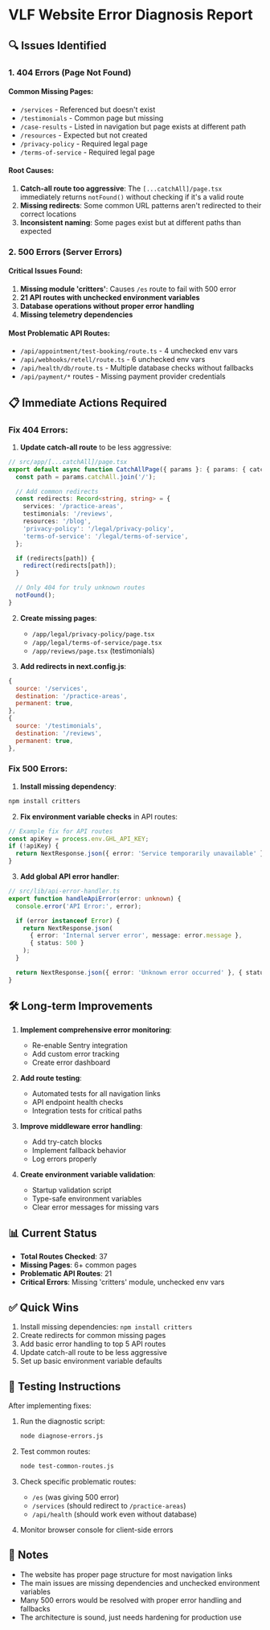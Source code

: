 # VLF Website Error Diagnosis Report

## 🔍 Issues Identified

### 1. **404 Errors (Page Not Found)**

#### Common Missing Pages:

- `/services` - Referenced but doesn't exist
- `/testimonials` - Common page but missing
- `/case-results` - Listed in navigation but page exists at different path
- `/resources` - Expected but not created
- `/privacy-policy` - Required legal page
- `/terms-of-service` - Required legal page

#### Root Causes:

1. **Catch-all route too aggressive**: The `[...catchAll]/page.tsx` immediately returns `notFound()` without checking if it's a valid route
2. **Missing redirects**: Some common URL patterns aren't redirected to their correct locations
3. **Inconsistent naming**: Some pages exist but at different paths than expected

### 2. **500 Errors (Server Errors)**

#### Critical Issues Found:

1. **Missing module 'critters'**: Causes `/es` route to fail with 500 error
2. **21 API routes with unchecked environment variables**
3. **Database operations without proper error handling**
4. **Missing telemetry dependencies**

#### Most Problematic API Routes:

- `/api/appointment/test-booking/route.ts` - 4 unchecked env vars
- `/api/webhooks/retell/route.ts` - 6 unchecked env vars
- `/api/health/db/route.ts` - Multiple database checks without fallbacks
- `/api/payment/*` routes - Missing payment provider credentials

## 📋 Immediate Actions Required

### Fix 404 Errors:

1. **Update catch-all route** to be less aggressive:

```typescript
// src/app/[...catchAll]/page.tsx
export default async function CatchAllPage({ params }: { params: { catchAll: string[] } }) {
  const path = params.catchAll.join('/');

  // Add common redirects
  const redirects: Record<string, string> = {
    services: '/practice-areas',
    testimonials: '/reviews',
    resources: '/blog',
    'privacy-policy': '/legal/privacy-policy',
    'terms-of-service': '/legal/terms-of-service',
  };

  if (redirects[path]) {
    redirect(redirects[path]);
  }

  // Only 404 for truly unknown routes
  notFound();
}
```

2. **Create missing pages**:
   - `/app/legal/privacy-policy/page.tsx`
   - `/app/legal/terms-of-service/page.tsx`
   - `/app/reviews/page.tsx` (testimonials)

3. **Add redirects in next.config.js**:

```javascript
{
  source: '/services',
  destination: '/practice-areas',
  permanent: true,
},
{
  source: '/testimonials',
  destination: '/reviews',
  permanent: true,
},
```

### Fix 500 Errors:

1. **Install missing dependency**:

```bash
npm install critters
```

2. **Fix environment variable checks** in API routes:

```typescript
// Example fix for API routes
const apiKey = process.env.GHL_API_KEY;
if (!apiKey) {
  return NextResponse.json({ error: 'Service temporarily unavailable' }, { status: 503 });
}
```

3. **Add global API error handler**:

```typescript
// src/lib/api-error-handler.ts
export function handleApiError(error: unknown) {
  console.error('API Error:', error);

  if (error instanceof Error) {
    return NextResponse.json(
      { error: 'Internal server error', message: error.message },
      { status: 500 }
    );
  }

  return NextResponse.json({ error: 'Unknown error occurred' }, { status: 500 });
}
```

## 🛠️ Long-term Improvements

1. **Implement comprehensive error monitoring**:
   - Re-enable Sentry integration
   - Add custom error tracking
   - Create error dashboard

2. **Add route testing**:
   - Automated tests for all navigation links
   - API endpoint health checks
   - Integration tests for critical paths

3. **Improve middleware error handling**:
   - Add try-catch blocks
   - Implement fallback behavior
   - Log errors properly

4. **Create environment variable validation**:
   - Startup validation script
   - Type-safe environment variables
   - Clear error messages for missing vars

## 📊 Current Status

- **Total Routes Checked**: 37
- **Missing Pages**: 6+ common pages
- **Problematic API Routes**: 21
- **Critical Errors**: Missing 'critters' module, unchecked env vars

## ✅ Quick Wins

1. Install missing dependencies: `npm install critters`
2. Create redirects for common missing pages
3. Add basic error handling to top 5 API routes
4. Update catch-all route to be less aggressive
5. Set up basic environment variable defaults

## 🚀 Testing Instructions

After implementing fixes:

1. Run the diagnostic script:

   ```bash
   node diagnose-errors.js
   ```

2. Test common routes:

   ```bash
   node test-common-routes.js
   ```

3. Check specific problematic routes:
   - `/es` (was giving 500 error)
   - `/services` (should redirect to `/practice-areas`)
   - `/api/health` (should work even without database)

4. Monitor browser console for client-side errors

## 📝 Notes

- The website has proper page structure for most navigation links
- The main issues are missing dependencies and unchecked environment variables
- Many 500 errors would be resolved with proper error handling and fallbacks
- The architecture is sound, just needs hardening for production use
